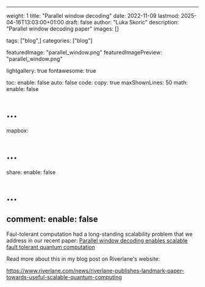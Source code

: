 
---
weight: 1
title: "Parallel window decoding"
date: 2022-11-09
lastmod: 2025-04-16T13:03:00+01:00
draft: false
author: "Luka Skoric"
description: "Parallel window decoding paper"
images: []

tags: ["blog",]
categories: ["blog"]

featuredImage: "parallel_window.png"
featuredImagePreview:  "parallel_window.png"

lightgallery: true
fontawesome: true

toc:
  enable: false
  auto: false
code:
  copy: true
  maxShownLines: 50
math:
  enable: false
  # ...
mapbox:
  # ...
share:
  enable: false
  # ...
comment:
  enable: false
---

Faul-tolerant computation had a long-standing scalability problem that we address in our recent paper: [Parallel window decoding enables scalable fault tolerant quantum computation](https://www.nature.com/articles/s41467-023-42482-1)

Read more about this in my blog post on Riverlane's website:

https://www.riverlane.com/news/riverlane-publishes-landmark-paper-towards-useful-scalable-quantum-computing